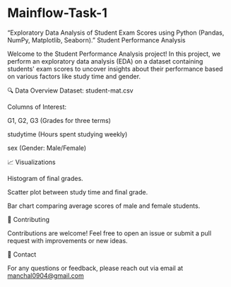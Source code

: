 # Mainflow-Task-1
“Exploratory Data Analysis of Student Exam Scores using Python (Pandas, NumPy, Matplotlib, Seaborn).” Student Performance Analysis

Welcome to the Student Performance Analysis project! In this project, we perform an exploratory data analysis (EDA) on a dataset containing students' exam scores to uncover insights about their performance based on various factors like study time and gender.

🔍 Data Overview Dataset: student-mat.csv

Columns of Interest:

G1, G2, G3 (Grades for three terms)

studytime (Hours spent studying weekly)

sex (Gender: Male/Female)

📈 Visualizations

Histogram of final grades.

Scatter plot between study time and final grade.

Bar chart comparing average scores of male and female students.

🤝 Contributing

Contributions are welcome! Feel free to open an issue or submit a pull request with improvements or new ideas.

📧 Contact

For any questions or feedback, please reach out via email at manchal0904@gmail.com
